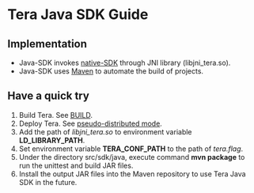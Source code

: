 # Tera Java SDK Guide

## Implementation

  * Java-SDK invokes [native-SDK](sdk_guide.md) through JNI library (libjni_tera.so).
  * Java-SDK uses [Maven](https://maven.apache.org/) to automate the build of projects.

## Have a quick try

  1. Build Tera. See [BUILD](../../build.md).
  1. Deploy Tera. See [pseudo-distributed mode](../onebox.md).
  1. Add the path of *libjni_tera.so* to environment variable **LD_LIBRARY_PATH**.
  1. Set environment variable **TERA_CONF_PATH** to the path of *tera.flag*.
  1. Under the directory src/sdk/java, execute command **mvn package** to run the unittest and build JAR files.
  1. Install the output JAR files into the Maven repository to use Tera Java SDK in the future.
